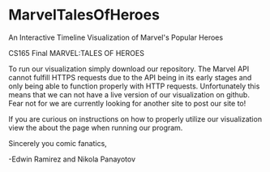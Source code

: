 # MarvelTalesOfHeroes
An Interactive Timeline Visualization of Marvel's Popular Heroes

CS165 Final MARVEL:TALES OF HEROES

To run our visualization simply download our repository. The Marvel API cannot fulfill HTTPS requests due to the API being in its early stages and only being able to function properly with HTTP requests. Unfortunately this means that we can not have a live version of our visualization on github. Fear not for we are currently looking for another site to post our site to!

If you are curious on instructions on how to properly utilize our visualization view the about the page when running our program.

Sincerely you comic fanatics,

-Edwin Ramirez and Nikola Panayotov
